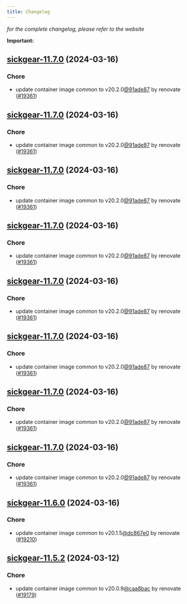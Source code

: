 ```yaml
---
title: Changelog
---
```



*for the complete changelog, please refer to the website*

**Important:**


## [sickgear-11.7.0](https://github.com/truecharts/charts/compare/sickgear-11.6.0...sickgear-11.7.0) (2024-03-16)

### Chore



- update container image common to v20.2.0[@91ade87](https://github.com/91ade87) by renovate ([#19361](https://github.com/truecharts/charts/issues/19361))


## [sickgear-11.7.0](https://github.com/truecharts/charts/compare/sickgear-11.6.0...sickgear-11.7.0) (2024-03-16)

### Chore



- update container image common to v20.2.0[@91ade87](https://github.com/91ade87) by renovate ([#19361](https://github.com/truecharts/charts/issues/19361))


## [sickgear-11.7.0](https://github.com/truecharts/charts/compare/sickgear-11.6.0...sickgear-11.7.0) (2024-03-16)

### Chore



- update container image common to v20.2.0[@91ade87](https://github.com/91ade87) by renovate ([#19361](https://github.com/truecharts/charts/issues/19361))


## [sickgear-11.7.0](https://github.com/truecharts/charts/compare/sickgear-11.6.0...sickgear-11.7.0) (2024-03-16)

### Chore



- update container image common to v20.2.0[@91ade87](https://github.com/91ade87) by renovate ([#19361](https://github.com/truecharts/charts/issues/19361))


## [sickgear-11.7.0](https://github.com/truecharts/charts/compare/sickgear-11.6.0...sickgear-11.7.0) (2024-03-16)

### Chore



- update container image common to v20.2.0[@91ade87](https://github.com/91ade87) by renovate ([#19361](https://github.com/truecharts/charts/issues/19361))


## [sickgear-11.7.0](https://github.com/truecharts/charts/compare/sickgear-11.6.0...sickgear-11.7.0) (2024-03-16)

### Chore



- update container image common to v20.2.0[@91ade87](https://github.com/91ade87) by renovate ([#19361](https://github.com/truecharts/charts/issues/19361))


## [sickgear-11.7.0](https://github.com/truecharts/charts/compare/sickgear-11.6.0...sickgear-11.7.0) (2024-03-16)

### Chore



- update container image common to v20.2.0[@91ade87](https://github.com/91ade87) by renovate ([#19361](https://github.com/truecharts/charts/issues/19361))


## [sickgear-11.7.0](https://github.com/truecharts/charts/compare/sickgear-11.6.0...sickgear-11.7.0) (2024-03-16)

### Chore



- update container image common to v20.2.0[@91ade87](https://github.com/91ade87) by renovate ([#19361](https://github.com/truecharts/charts/issues/19361))


## [sickgear-11.6.0](https://github.com/truecharts/charts/compare/sickgear-11.5.2...sickgear-11.6.0) (2024-03-16)

### Chore



- update container image common to v20.1.5[@dc867e0](https://github.com/dc867e0) by renovate ([#19210](https://github.com/truecharts/charts/issues/19210))


## [sickgear-11.5.2](https://github.com/truecharts/charts/compare/sickgear-11.5.1...sickgear-11.5.2) (2024-03-12)

### Chore



- update container image common to v20.0.9[@caa8bac](https://github.com/caa8bac) by renovate ([#19179](https://github.com/truecharts/charts/issues/19179))

